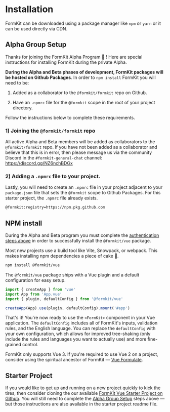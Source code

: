 # Installation

FormKit can be downloaded using a package manager like `npm` or `yarn` or it can be used directly via CDN.

## Alpha Group Setup

Thanks for joining the FormKit Alpha Program 🎉 ! Here are special instructions for installing FormKit during the private Alpha.

<callout type="warning" label="Important Installation Instructions">
<strong>During the Alpha and Beta phases of development, FormKit packages will be hosted on
Github Packages</strong>. In order to <code>npm install</code> FormKit you will need to be:

1. Added as a collaborator to the `@formkit/formkit` repo on Github.
<!-- 2. Authenticated with Github via an `~/.npmrc` entry or via `npm` on the command line. -->
2. Have an `.npmrc` file for the `@formkit` scope in the root of your project directory.

Follow the instructions below to complete these requirements.

</callout>

### 1) Joining the `@formkit/formkit` repo

All active Alpha and Beta members will be added as collaborators to the `@formkit/formkit` repo.
If you have not been added as a collaborator and believe that this is in error, then please message us via the
community Discord in the `#formkit-general-chat` channel: https://discord.gg/NZ6nchBDGx

<!-- ### 2) Authenticating with Github Packages

In order to download private Github packages via `npm` you will need to [create a
personal access token (PAT)](https://github.com/settings/tokens) in your Github
account with at least the `repo` and `read:packages` scopes enabled.

Next, you can either add the token to your global `~/.npmrc` file:

```bash
//npm.pkg.github.com/:_authToken=TOKEN
```
#### — OR —

Sign in via the command line with the `@formkit` scope flag set.
<strong>the password prompt requires your Personal Access Token, not your GitHub password.</strong>

```bash
$ npm login --scope=@formkit --registry=https://npm.pkg.github.com

> Username: GITHUB_USERNAME
> Password: PERSONAL_ACCESS_TOKEN
> Email: PUBLIC_EMAIL_ADDRESS
``` -->

### 2) Adding a `.npmrc` file to your project.

Lastly, you will need to create an `.npmrc` file in your project adjacent to your
`package.json` file that sets the `@formkit` scope to Github Packages.
For this starter project, the `.npmrc` file already exists.

```bash
@formkit:registry=https://npm.pkg.github.com
```
## NPM install

<callout type="warning" label="Important Installation Instructions">
During the Alpha and Beta program you must complete the <a href="#alpha-group-setup">authentication steps above</a>
in order to successfully install the <code>@formkit/vue</code> package.
</callout>

Most new projects use a build tool like Vite, Snowpack, or webpack. This makes installing npm dependencies a piece of cake 🍰.

```sh
npm install @formkit/vue
```

The `@formkit/vue` package ships with a Vue plugin and a default configuration for easy setup.

```js
import { createApp } from 'vue'
import App from 'App.vue'
import { plugin, defaultConfig } from '@formkit/vue'

createApp(App).use(plugin, defaultConfig).mount('#app')
```

That's it! You're now ready to use the `<FormKit>` component in your Vue application. The `defaultConfig` includes all of FormKit's inputs, validation rules, and the English language. You can replace the `defaultConfig` with your own configuration, which allows for improved tree-shaking (only include the rules and languages you want to actually use) and more fine-grained control.

<callout type="warning" label="Vue 2">
FormKit only supports Vue 3. If you're required to use Vue 2 on a project, consider using the spiritual ancestor of FormKit — <a href="https://vueformulate.com" target="_blank">Vue Formulate</a>.
</callout>

## Starter Project

If you would like to get up and running on a new project quickly to kick the tires, then consider
cloning the our available [FormKit Vue Starter Project on Github](https://github.com/formkit/formkit-vue-starter-project).
You will still need to complete the [Alpha Group Setup](#alpha-group-setup) steps above
— but those instructions are also available in the starter project readme file.

<!-- ## From a CDN

FormKit can also be used directly from a CDN with a simple `<script>` tag.

```html
<script src="https://unpkg.com/vue@next"></script>
<script src="https://unpkg.com/@formkit/vue/formkit-vue.js"></script>
```

Then anywhere after that point in your application, you can access the `FormKitVue` global variable which includes everything you need to boot up FormKit.

```js
// Extract from FormKitVue global.
const { plugin, defaultConfig, FormKit } = FormKitVue

// Some root application
const App = {
  template: `
  <div>
    <h1>Your App!</h1>
    <FormKit type="text" />
  </div>`
}

Vue.createApp(App).use(plugin, defaultConfig).mount('#app')
``` -->
